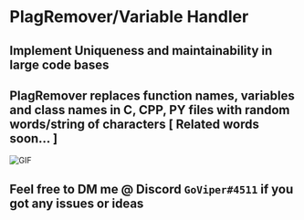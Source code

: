 
# PlagRemover/Variable Handler

## Implement Uniqueness and maintainability in large code bases </br>
## **PlagRemover replaces function names, variables and class names in C, CPP, PY files with random words/string of characters [ Related words soon... ]**  </br>
<img alt="GIF" src="https://github.com/GO-viper7/dino-jobs/blob/master/Extension-Development-Host-FP-Gr-1.gif?raw=true" />

## Feel free to DM me @ Discord `GoViper#4511` if you got any issues or ideas </br>




